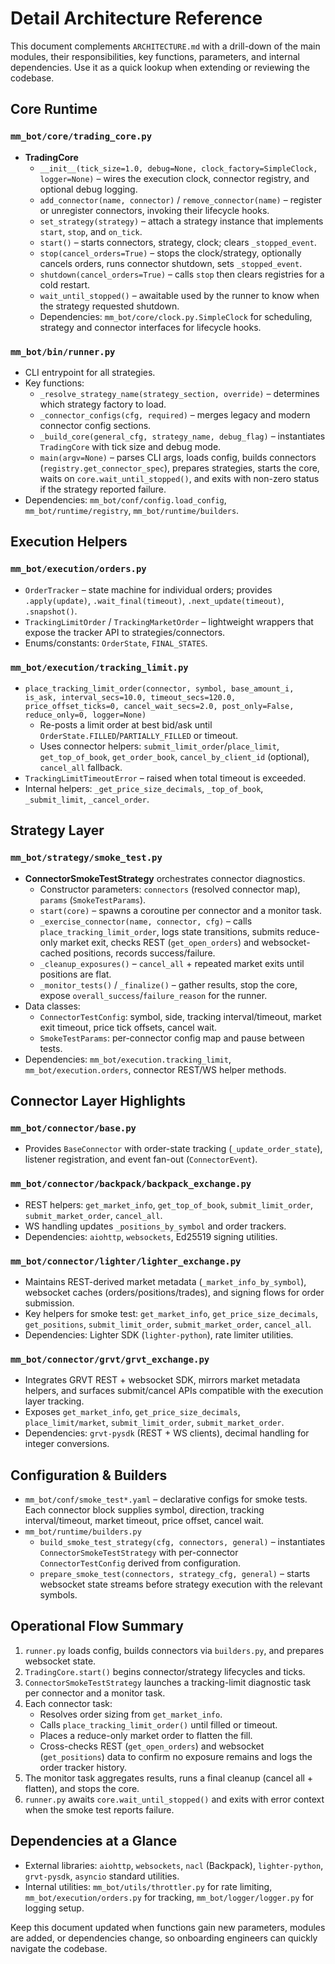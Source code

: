 # Detail Architecture Reference

This document complements `ARCHITECTURE.md` with a drill-down of the main modules, their responsibilities, key functions, parameters, and internal dependencies. Use it as a quick lookup when extending or reviewing the codebase.

## Core Runtime

### `mm_bot/core/trading_core.py`
- **TradingCore**
  - `__init__(tick_size=1.0, debug=None, clock_factory=SimpleClock, logger=None)` – wires the execution clock, connector registry, and optional debug logging.
  - `add_connector(name, connector)` / `remove_connector(name)` – register or unregister connectors, invoking their lifecycle hooks.
  - `set_strategy(strategy)` – attach a strategy instance that implements `start`, `stop`, and `on_tick`.
  - `start()` – starts connectors, strategy, clock; clears `_stopped_event`.
  - `stop(cancel_orders=True)` – stops the clock/strategy, optionally cancels orders, runs connector shutdown, sets `_stopped_event`.
  - `shutdown(cancel_orders=True)` – calls `stop` then clears registries for a cold restart.
  - `wait_until_stopped()` – awaitable used by the runner to know when the strategy requested shutdown.
  - Dependencies: `mm_bot/core/clock.py.SimpleClock` for scheduling, strategy and connector interfaces for lifecycle hooks.

### `mm_bot/bin/runner.py`
- CLI entrypoint for all strategies.
- Key functions:
  - `_resolve_strategy_name(strategy_section, override)` – determines which strategy factory to load.
  - `_connector_configs(cfg, required)` – merges legacy and modern connector config sections.
  - `_build_core(general_cfg, strategy_name, debug_flag)` – instantiates `TradingCore` with tick size and debug mode.
  - `main(argv=None)` – parses CLI args, loads config, builds connectors (`registry.get_connector_spec`), prepares strategies, starts the core, waits on `core.wait_until_stopped()`, and exits with non-zero status if the strategy reported failure.
- Dependencies: `mm_bot/conf/config.load_config`, `mm_bot/runtime/registry`, `mm_bot/runtime/builders`.

## Execution Helpers

### `mm_bot/execution/orders.py`
- `OrderTracker` – state machine for individual orders; provides `.apply(update)`, `.wait_final(timeout)`, `.next_update(timeout)`, `.snapshot()`.
- `TrackingLimitOrder` / `TrackingMarketOrder` – lightweight wrappers that expose the tracker API to strategies/connectors.
- Enums/constants: `OrderState`, `FINAL_STATES`.

### `mm_bot/execution/tracking_limit.py`
- `place_tracking_limit_order(connector, symbol, base_amount_i, is_ask, interval_secs=10.0, timeout_secs=120.0, price_offset_ticks=0, cancel_wait_secs=2.0, post_only=False, reduce_only=0, logger=None)`
  - Re-posts a limit order at best bid/ask until `OrderState.FILLED`/`PARTIALLY_FILLED` or timeout.
  - Uses connector helpers: `submit_limit_order`/`place_limit`, `get_top_of_book`, `get_order_book`, `cancel_by_client_id` (optional), `cancel_all` fallback.
- `TrackingLimitTimeoutError` – raised when total timeout is exceeded.
- Internal helpers: `_get_price_size_decimals`, `_top_of_book`, `_submit_limit`, `_cancel_order`.

## Strategy Layer

### `mm_bot/strategy/smoke_test.py`
- **ConnectorSmokeTestStrategy** orchestrates connector diagnostics.
  - Constructor parameters: `connectors` (resolved connector map), `params` (`SmokeTestParams`).
  - `start(core)` – spawns a coroutine per connector and a monitor task.
  - `_exercise_connector(name, connector, cfg)` – calls `place_tracking_limit_order`, logs state transitions, submits reduce-only market exit, checks REST (`get_open_orders`) and websocket-cached positions, records success/failure.
  - `_cleanup_exposures()` – `cancel_all` + repeated market exits until positions are flat.
  - `_monitor_tests()` / `_finalize()` – gather results, stop the core, expose `overall_success`/`failure_reason` for the runner.
- Data classes:
  - `ConnectorTestConfig`: symbol, side, tracking interval/timeout, market exit timeout, price tick offsets, cancel wait.
  - `SmokeTestParams`: per-connector config map and pause between tests.
- Dependencies: `mm_bot/execution.tracking_limit`, `mm_bot/execution.orders`, connector REST/WS helper methods.

## Connector Layer Highlights

### `mm_bot/connector/base.py`
- Provides `BaseConnector` with order-state tracking (`_update_order_state`), listener registration, and event fan-out (`ConnectorEvent`).

### `mm_bot/connector/backpack/backpack_exchange.py`
- REST helpers: `get_market_info`, `get_top_of_book`, `submit_limit_order`, `submit_market_order`, `cancel_all`.
- WS handling updates `_positions_by_symbol` and order trackers.
- Dependencies: `aiohttp`, `websockets`, Ed25519 signing utilities.

### `mm_bot/connector/lighter/lighter_exchange.py`
- Maintains REST-derived market metadata (`_market_info_by_symbol`), websocket caches (orders/positions/trades), and signing flows for order submission.
- Key helpers for smoke test: `get_market_info`, `get_price_size_decimals`, `get_positions`, `submit_limit_order`, `submit_market_order`, `cancel_all`.
- Dependencies: Lighter SDK (`lighter-python`), rate limiter utilities.

### `mm_bot/connector/grvt/grvt_exchange.py`
- Integrates GRVT REST + websocket SDK, mirrors market metadata helpers, and surfaces submit/cancel APIs compatible with the execution layer tracking.
- Exposes `get_market_info`, `get_price_size_decimals`, `place_limit/market`, `submit_limit_order`, `submit_market_order`.
- Dependencies: `grvt-pysdk` (REST + WS clients), decimal handling for integer conversions.

## Configuration & Builders

- `mm_bot/conf/smoke_test*.yaml` – declarative configs for smoke tests. Each connector block supplies symbol, direction, tracking interval/timeout, market timeout, price offset, cancel wait.
- `mm_bot/runtime/builders.py`
  - `build_smoke_test_strategy(cfg, connectors, general)` – instantiates `ConnectorSmokeTestStrategy` with per-connector `ConnectorTestConfig` derived from configuration.
  - `prepare_smoke_test(connectors, strategy_cfg, general)` – starts websocket state streams before strategy execution with the relevant symbols.

## Operational Flow Summary
1. `runner.py` loads config, builds connectors via `builders.py`, and prepares websocket state.
2. `TradingCore.start()` begins connector/strategy lifecycles and ticks.
3. `ConnectorSmokeTestStrategy` launches a tracking-limit diagnostic task per connector and a monitor task.
4. Each connector task:
   - Resolves order sizing from `get_market_info`.
   - Calls `place_tracking_limit_order()` until filled or timeout.
   - Places a reduce-only market order to flatten the fill.
   - Cross-checks REST (`get_open_orders`) and websocket (`get_positions`) data to confirm no exposure remains and logs the order tracker history.
5. The monitor task aggregates results, runs a final cleanup (cancel all + flatten), and stops the core.
6. `runner.py` awaits `core.wait_until_stopped()` and exits with error context when the smoke test reports failure.

## Dependencies at a Glance
- External libraries: `aiohttp`, `websockets`, `nacl` (Backpack), `lighter-python`, `grvt-pysdk`, `asyncio` standard utilities.
- Internal utilities: `mm_bot/utils/throttler.py` for rate limiting, `mm_bot/execution/orders.py` for tracking, `mm_bot/logger/logger.py` for logging setup.

Keep this document updated when functions gain new parameters, modules are added, or dependencies change, so onboarding engineers can quickly navigate the codebase.
